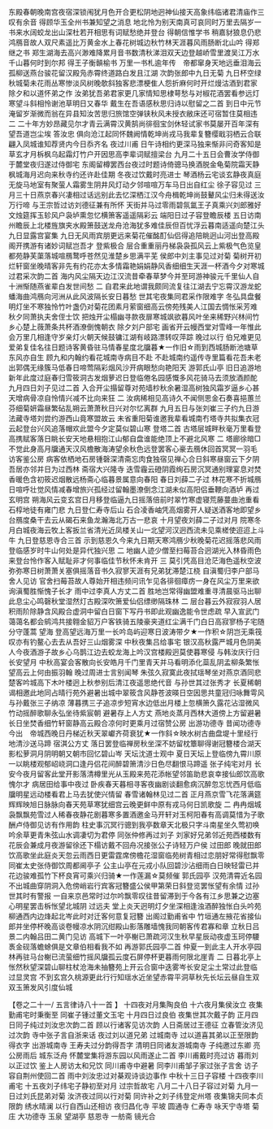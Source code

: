 <!-- { "loadSidebar": true } -->
东殿春朝晚南宫夜宿深锁闱犹月色开合更松阴地迥神仙接天高象纬临诸君清庙作三叹有余音
得顾华玉全州书兼知望之消息
地北怜为别天南真可哀同时万里去隔岁一书来水阔蛟龙出山深杜若开相思有词赋愁绝并登台
得朝信惟学书
稍嘉豺狼息仍悲鸿鴈音故人双尺素遥比万黄金水上春花树城边秋竹林天涯暮风雨肠断北山吟
得郑继之书 
郑生湖海去高兴渺难降累月音书数清秋涕泪双天边登越峤雪里渡吴江万水千山暮何时到尔邦
得王子衡贑榆书
万里一书札逾年传　帝都窜身天地远垂泪海云孤柳送燕台骏花留汉殿凫赤霄终道路白发且江湖
次韵张郎中九日无菊
九日杯空绿秋城菊未花雨丛寒惨淡风树晚欹斜独客悲漂梗隹人怨折麻何时开烂熳沽酒到君家
除夕和以道怀弟之作
汝弟犹吾弟君家更几家情知思棣萼愁与对椒花酒罢看参远灯寒望斗斜相怜谢池草明日又春华
戴生在吾语感秋思归诗以慰留之二首
到日中元节淹留岁渐微而翁在异县知汝苦思归旅馆空弹铗秋风未授衣敝床还可宿暂住莫相违
二 二十年方妙昂藏见尔才青云满霄汉黄鹄尚徘徊宝剑休轻试家书莫屡开百年深有望吾道岂尘埃
答汝忠 
俱向沧江起同怀魏阙情乾坤尚戎马我辈复簪缨戢羽栖云合联翩入凤城谁知荐贤内今日忝齐名
夜过川甫
日午诗相约更深马独来惭非问奇客知是草玄才月柝枫乌起霜灯竹户开因思高李辈词赋擅梁台
九月二十五日会曹汝学侍御于麓堂夜归遂过侍御宅
东阁留樽罢西台夜过时题诗倚骢马换酒脱金龟菊院霜天静枫城海月迟向来秋寺约还许赴佳期
冬夜过饮戴时亮进士
琴酒杨云宅谈玄静夜真庭无旋马地室有聚萤人霜雾生阴井风灯动夕邻喧喧万车马日出自红尘
徐子容见过
三月三十日燕京春兴凄相过话远别此去忆深栖江汉今舟楫乾坤尚鼓鼙风尘归未得送汝万行啼
与王宗哲过访刘德征兼有所怀
天街并马过零雨碧氛氲王子真乘兴刘郎雅好文烛筵挥玉轸风户袅垆熏忽忆横箫客遥遥隔彩云
端阳日过子容登瞻辰楼
五日访南州瞻辰上北楼旌旗夹水殿箫鼓送龙舟沧海犹多难佳辰但百忧浮云暮南适遥向楚江头
九日显露宫宴集
九日无风雨宾朋更远来菊花催酩酊仙侣得追陪眺迥山河出登高殿阁开携游有诸妙词赋岂吾才
登紫极合
层合重重丽丹梯袅袅孤风云上紫极气色览皇都苑静芙蕖落城喧鴈鹜呼苍然见淮楚乡思满平芜
侯郎中刘主事见过对菊
菊树开初烂轩窗坐晚晴客非先有约花亦太多情霜艳娟娟静风香细细生天涯一杯酒今夕对寒城
过君采次韵二首
海内风尘隔天边江汉流昔牵春草梦今并至珂游神骏元千里仙人自十洲惭随燕雀辈白发世间愁
二 自君来此地谓我颇同流复往江湖去宁忘霄汉游龙蛇蟠海曲鸿鴈向河洲从此风波隔长安日暮愁
世其宅夜集同君采作限难字
冬弘具盘餐明灯坐不寒独怜竹叶盏仍对菊花团素月萦窗细高云傍苑残美人江国去惆怅采芳难
秋夕同萧执夫舍侄士饮
把烛开尘榻幽寻款夜扉寒城飒欲暮风叶坐来稀野兴林间竹乡心楚上薇萧条共杯酒潦倒愧朝衣
除夕刘户部宅
画省开云幔西堂对雪峰一年惟此会万里几相逢守岁亲灯火朝天候鼓镛江湖有岐路漂转叹萍踪
晚过以行
伯兄难更见爱弟复佳名往日题诗客黄昏驻马情春星度北牖暮★一作旧☆雨到西城肠断池塘草东风亦自生
顾九和内翰约看花城南寺病目不赴
不赴城南约遥传寺里篇看花吾未老出郭偶无缘簇马低春日啼莺隔彩烟风沙开病眼愁向艳阳天
游郭氏山亭
旧日追游地新年此度过庭春归雪筱洞古发烟萝迟日登临倦名园感慨多风花骑马去须放酒颜酡
九月四日刘子见过二首
入合开尘搨留尊对苑墙杪秋余暑湿高树独风霜岁逼乡心甚天增病骨凉自怜情兴减不比向来狂
二 汝病稀相见高诗久不闻侧思金石奏喜挹蕙兰芬细菊妍霜昼繁砧乱朔云萧萧秋日兴对尔忆离群
九月五日与张刘崔三子约九日游法藏寺塔刘尝约游西山竟寒盟故云
未省重阳菊谁邀我辈看城南冇塔寺共拟集衣冠云起登台兴风追落帽欢此盟今夕定莫似碧山寒
登塔二首
古塔层城畔秋毫万里看登高携赋客落日眺长安天地悬相抱江山郁自盘谁能绝顶上不避北风寒
二 塔廊徐暗□不觉此身高月牖通天汉风檐散海涛望余秋色远登罢客心豪去鴈休回首冥冥一羽毛
访客鉴公房 
病客依栖地石房锺磬深清斋忘肉食独宿见禅心合日斜寒昼窗云下夕阴吾居亦邻并日为过西林
斋宿大兴隆寺
迭雪霾云磴阴霞绚石房沉冥通别理宴息对焚香暖色含初筱迟烟散远杨斋心临暮景属意向春阳
春日刘薛二子过
林花寒不折城鴈日喧呼壮觉风情减春增旅兴孤经过留翰墨潦倒念江湖未似高阳侣垂鞭向酒垆
再过玄明宫 
朔海风云变玄宫日月移登临逼九日摇落倍前时翠竹寒虚寝荒藤蔓曲池重看石椁地徒有雍门悲
九日登仁寿寺后山
石合凌香岫凭高烟雾开人疑送酒客地即望乡台鴈度桑干去云从碣石来鱼龙瀚海北万古一悲哀
十月望夜刘薛二子过对月
院寒冬月白城夜海云牧上客扳兰省清光近凤楼关山一北望河汉迥西流未见乘槎使迢迢上斗牛
九日登慈恩寺合三首
示到慈恩久今来九日期天寒鸿鴈少秋晚菊花迟摇落悲风雨登临感岁时牛山何处是异代独兴思
二 地幽人迹少僧至扫莓苔合迥湖光入林昏雨色来登台怜作客入赋耻非才何事临佳节秋怀未肯开
三 莫引凭高目沧茫海色遥秋空波弥弥寒日树萧萧关塞俱摇落音书久寂寥天涯有兄弟犹滞楚江桡
自滇蜀归李户部马舍人见访
官舍扫莓苔故人尊始开相违频问讯乍见各徘徊瘴疠一身在风尘万里来欲询滇蜀胜惭愧子长才
雨中过李真人方丈二首
胜地岂常得幽盟难重寻清晨驱马出聊此息尘心鸣磬秋堂湿然灯古殿深吹箫爱仙侣缥缈隔珠林
二 层台暮云外寂寂羽人居积雨阶除静含风殿合虚洞中留白日窗下写丹书即此观幽逸能令世虑疏
早入宣武门 
蔼蔼名都会鹓鸿共接翱金貂万户客铁骑五陵豪夹道红尘满千门白日高寂寥杨子宅随分守蓬蒿
望海
登高望远海万里一长吟岛屿迎寒日波涛带夕★一作积☆阴岂无乘筏叹亦有钓鳌心去去从吾好三山烟雾深
中秋夜集吕给事宅
银汉高秋露严城月色阴美人今夜酒游子故乡心乌鹊江边去蛟龙海上吟汉宫楼殿迥莫使暮寒侵
与韩汝庆行归长安望月
中秋高宴会客散向长安皓月千门里青天并马看明添化蘂乱阴孟柳条繁怅望高云上何由振羽翰
晚过周进士言别闻琴
朱弦久寂寞此夜拭瑶琴坐对燕京酒同悲楚客吟城高下木叶楼迥上秋参别后清江夜遥思绝代音
与孙世其过张秀才
长夏稀朝谒相邀此地同占晴行苑外避暑出城中翠筱含风静苍波暎日空因思共童冠归咏舞雩风
与孙戴张三子纳凉
薄暮携三子追凉步短宵水边低出月楼上忽横箫久露花沾湿微风竹动摇醉歌聊永弘坐待紫宸朝
避暑存上人方丈
燕地炎蒸月西林大道傍上方留避暑长日坐焚香细竹轩窗静高云殿合凉何时更乘月过宿赞公房
出游功德寺
昔闻功德寺今出　帝城西晚日丹梯近秋天翠巘齐荷衰犹★一作斜☆映水树古曲盘堤十里经行地清沙送马蹄
宿淇公方丈 
落日罢登临禅房秋坐深不妨留枕簟聊得谢冠簪楼合湖天影松萝洞月阴明朝又朝市回忆碧山岑
天坛沈道士观中
夏日天坛上登临傍九霄川原一以眺楼观郁岹峣洞口逢丹侣花间醉碧箫清沙日色尽翻恨马蹄遥
张子纯宅对月
长安今夜月留客此堂开影落清樽里光从玉殿来苑花添帐望邻笛助悲哀幸接仙郎饮高歌愧尔才
病居田给事中夜过
卧疾春天暮相寻客夜幽剧谈翻愈病沉醉忽忘忧西月低临牖明星远动楼看君上马去犹使兴情留
春雪诸翰林见过二首
正月燕京雪飞花落满筵辉辉映旭日脉脉向春天苑草寒犹细宫云晚更鲜中原有戎马何日凯歌旋
二 冉冉烟城袅飘飘苑雪过人稀春夜静花剧暮寒多置酒邀金马开轩对玉柯阳春有高调莫惜为子歌
酬卢侍御见访有作用韵
柱史事沉冥行骢到我亭数章天北极只字斗南星坐久莺初唤吟余草更青朱弦山水调凄切为君停
同张仲修再过刘子
刘家好兄弟邻近苑西楼数有花辰会兼成月夜游留徐还下榻访戴不回舟况接张公子诗轻万户侯
过田郎 
晚就田郎饮高歌坐此庭炎天忽云雨西日更雷霆席傍檐花湿窗临苑树青相过恋朋好常得慰飘零
同崔太史张侍御饮周都阃亭子
公主山亭在元戎小队回碧沙沾细雨白日映轻雷已并花边骏难孤竹下杯良宵可乘兴归骑★一作莲漏☆莫频催 
郭氏园亭
汉苑清霄近名园不出城曲穿阴洞入危傍峭岩行宾客冠簪盛公侯甲第荣日斜登览罢怅望有余情
过孙世其时有警报
一自来京邑常时过尔吟飘零叹往昔留滞到于今各有江乡思兼之边塞心明星罢击柝怅望北城阴
过远夫
堂上炎天迥明灯夕坐深相逢浊酒醉独怅白头吟苑柳通西内边烽起北岑此时对迁客何意复冠簪
出阁过勤甫省中
竹垣通左掖花省接仙郎并坐停杯晚高谈卷幔凉水阴沉绀殿山影落雕墙愧我同朝客传君寡和章
立秋日吕景二内翰吕田二黄门见访
高城下一叶亭榭已萧疏河汉生秋早星辰动夜虚玉珂停騕褭金砚落蟾蜍俱是文章伯相看我不如
再游郭氏园亭二首
仲夏一到此主人开水亭园林再驻马台榭已流萤细竹摇风牖孤云度石屏停杯更暮雨何限北崖青
二 日暮北亭上怅然秋望深碧山聊柱杖沧海未抽簪苑上开云合窗中迭雾岑长安足尘土常过此登临
过显灵宫
不到玄宫久桃源更此行行知瑶水近坐望赤霄平洞草秋先长坛云昼自生双双玉箫发风引度仙城

【卷之二十一/ 五言律诗八十一首 】 
十四夜对月集陶良伯
十六夜月集侯汝立 
夜集勤甫宅时秉衡至
同崔子锺过董文玉宅
十月四日过良伯
夜集世其次戴子韵 
正月四日同子纯过刘汝忠次韵二首
顾以行诸客见访次韵
人日斋居过王德征 
立春管汝济见过次韵
寺中张子言自浙来话
夜过刘以道兄弟
过城南寺 
过以道喜其弟以正至限韵得衣字 
出游城南寺
王寿夫过分韵得吾字
清明日同诸友游城南寺 
子纯邀过东卿 
亮公房雨后
城东泛舟 
怀麓堂集将游东园以风雨遂止二首
李川甫戴时亮过访 
暮雨刘以正过饮
鉴上人房访太和兄饮
同川甫寺中避暑
同李川甫邹子家过张子言舍 
访子容自荆州使回二首 
雨中刘汝忠过对棊观诗谈边事作 
中秋十三日子容楼 
十四夜李川甫宅
十五夜刘子纬宅子静初至对月
过宗哲故宅
八月二十八日子容过对菊
九月一日过刘氏昆弟对菊
汝济夜过同以行对菊
同许补之刘子纬登定州塔
夜集锦夫同本贞限韵
绣水晴澜 
以行自西山还相访 
夜归昌化寺
平坡 
圆通寺
仁寿寺
咏天宁寺塔
菊庄 
大功德寺 
玉泉 
望湖亭
慈恩寺
一舫斋
镜光合
